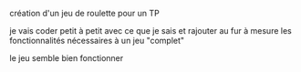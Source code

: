 création d'un jeu de roulette pour un TP

je vais coder petit à petit avec ce que je sais et rajouter au fur à mesure les fonctionnalités nécessaires à un jeu "complet"

le jeu semble bien fonctionner


